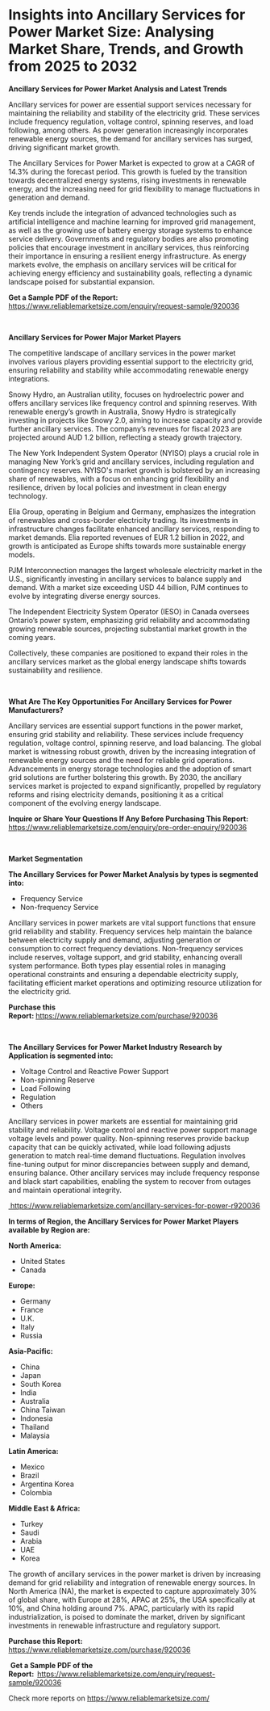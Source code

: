<p><h1>Insights into Ancillary Services for Power Market Size: Analysing Market Share, Trends, and Growth from 2025 to 2032</h1></p><p><strong>Ancillary Services for Power Market Analysis and Latest Trends</strong></p>
<p><p>Ancillary services for power are essential support services necessary for maintaining the reliability and stability of the electricity grid. These services include frequency regulation, voltage control, spinning reserves, and load following, among others. As power generation increasingly incorporates renewable energy sources, the demand for ancillary services has surged, driving significant market growth.</p><p>The Ancillary Services for Power Market is expected to grow at a CAGR of 14.3% during the forecast period. This growth is fueled by the transition towards decentralized energy systems, rising investments in renewable energy, and the increasing need for grid flexibility to manage fluctuations in generation and demand. </p><p>Key trends include the integration of advanced technologies such as artificial intelligence and machine learning for improved grid management, as well as the growing use of battery energy storage systems to enhance service delivery. Governments and regulatory bodies are also promoting policies that encourage investment in ancillary services, thus reinforcing their importance in ensuring a resilient energy infrastructure. As energy markets evolve, the emphasis on ancillary services will be critical for achieving energy efficiency and sustainability goals, reflecting a dynamic landscape poised for substantial expansion.</p></p>
<p><strong>Get a Sample PDF of the Report:&nbsp;</strong> <a href="https://www.reliablemarketsize.com/enquiry/request-sample/920036?utm_campaign=2799&utm_medium=2&utm_source=Github&utm_content=ia&utm_term=07032025&utm_id=ancillary-services-for-power">https://www.reliablemarketsize.com/enquiry/request-sample/920036</a></p>
<p>&nbsp;</p>
<p><strong>Ancillary Services for Power Major Market Players</strong></p>
<p><p>The competitive landscape of ancillary services in the power market involves various players providing essential support to the electricity grid, ensuring reliability and stability while accommodating renewable energy integrations.</p><p>Snowy Hydro, an Australian utility, focuses on hydroelectric power and offers ancillary services like frequency control and spinning reserves. With renewable energy’s growth in Australia, Snowy Hydro is strategically investing in projects like Snowy 2.0, aiming to increase capacity and provide further ancillary services. The company’s revenues for fiscal 2023 are projected around AUD 1.2 billion, reflecting a steady growth trajectory.</p><p>The New York Independent System Operator (NYISO) plays a crucial role in managing New York’s grid and ancillary services, including regulation and contingency reserves. NYISO's market growth is bolstered by an increasing share of renewables, with a focus on enhancing grid flexibility and resilience, driven by local policies and investment in clean energy technology.</p><p>Elia Group, operating in Belgium and Germany, emphasizes the integration of renewables and cross-border electricity trading. Its investments in infrastructure changes facilitate enhanced ancillary services, responding to market demands. Elia reported revenues of EUR 1.2 billion in 2022, and growth is anticipated as Europe shifts towards more sustainable energy models.</p><p>PJM Interconnection manages the largest wholesale electricity market in the U.S., significantly investing in ancillary services to balance supply and demand. With a market size exceeding USD 44 billion, PJM continues to evolve by integrating diverse energy sources.</p><p>The Independent Electricity System Operator (IESO) in Canada oversees Ontario’s power system, emphasizing grid reliability and accommodating growing renewable sources, projecting substantial market growth in the coming years. </p><p>Collectively, these companies are positioned to expand their roles in the ancillary services market as the global energy landscape shifts towards sustainability and resilience.</p></p>
<p>&nbsp;</p>
<p><strong>What Are The Key Opportunities For Ancillary Services for Power Manufacturers?</strong></p>
<p><p>Ancillary services are essential support functions in the power market, ensuring grid stability and reliability. These services include frequency regulation, voltage control, spinning reserve, and load balancing. The global market is witnessing robust growth, driven by the increasing integration of renewable energy sources and the need for reliable grid operations. Advancements in energy storage technologies and the adoption of smart grid solutions are further bolstering this growth. By 2030, the ancillary services market is projected to expand significantly, propelled by regulatory reforms and rising electricity demands, positioning it as a critical component of the evolving energy landscape.</p></p>
<p><strong>Inquire or Share Your Questions If Any Before Purchasing This Report:</strong> <a href="https://www.reliablemarketsize.com/enquiry/pre-order-enquiry/920036?utm_campaign=2799&utm_medium=2&utm_source=Github&utm_content=ia&utm_term=07032025&utm_id=ancillary-services-for-power">https://www.reliablemarketsize.com/enquiry/pre-order-enquiry/920036</a></p>
<p>&nbsp;</p>
<p><strong>Market Segmentation</strong></p>
<p><strong>The Ancillary Services for Power Market Analysis by types is segmented into:</strong></p>
<p><ul><li>Frequency Service</li><li>Non-frequency Service</li></ul></p>
<p><p>Ancillary services in power markets are vital support functions that ensure grid reliability and stability. Frequency services help maintain the balance between electricity supply and demand, adjusting generation or consumption to correct frequency deviations. Non-frequency services include reserves, voltage support, and grid stability, enhancing overall system performance. Both types play essential roles in managing operational constraints and ensuring a dependable electricity supply, facilitating efficient market operations and optimizing resource utilization for the electricity grid.</p></p>
<p><strong>Purchase this Report:&nbsp;</strong><a href="https://www.reliablemarketsize.com/purchase/920036?utm_campaign=2799&utm_medium=2&utm_source=Github&utm_content=ia&utm_term=07032025&utm_id=ancillary-services-for-power">https://www.reliablemarketsize.com/purchase/920036</a></p>
<p>&nbsp;</p>
<p><strong>The Ancillary Services for Power Market Industry Research by Application is segmented into:</strong></p>
<p><ul><li>Voltage Control and Reactive Power Support</li><li>Non-spinning Reserve</li><li>Load Following</li><li>Regulation</li><li>Others</li></ul></p>
<p><p>Ancillary services in power markets are essential for maintaining grid stability and reliability. Voltage control and reactive power support manage voltage levels and power quality. Non-spinning reserves provide backup capacity that can be quickly activated, while load following adjusts generation to match real-time demand fluctuations. Regulation involves fine-tuning output for minor discrepancies between supply and demand, ensuring balance. Other ancillary services may include frequency response and black start capabilities, enabling the system to recover from outages and maintain operational integrity.</p></p>
<p><a href="https://www.reliablemarketsize.com/ancillary-services-for-power-r920036?utm_campaign=2799&utm_medium=2&utm_source=Github&utm_content=ia&utm_term=07032025&utm_id=ancillary-services-for-power">&nbsp;https://www.reliablemarketsize.com/ancillary-services-for-power-r920036</a></p>
<p><strong>In terms of Region, the Ancillary Services for Power Market Players available by Region are:</strong></p>
<p>
    <p> <strong> North America: </strong>
        <ul>
            <li>United States</li>
            <li>Canada</li>
        </ul>
        </p> 
    <p> <strong> Europe: </strong>
        <ul>
            <li>Germany</li>
            <li>France</li>
            <li>U.K.</li>
            <li>Italy</li>
            <li>Russia</li>
        </ul>
        </p> 
    <p> <strong> Asia-Pacific: </strong>
        <ul>
            <li>China</li>
            <li>Japan</li>
            <li>South Korea</li>
            <li>India</li>
            <li>Australia</li>
            <li>China Taiwan</li>
            <li>Indonesia</li>
            <li>Thailand</li>
            <li>Malaysia</li>
        </ul>
        </p> 
    <p> <strong> Latin America: </strong>
        <ul>
            <li>Mexico</li>
            <li>Brazil</li>
            <li>Argentina Korea</li>
            <li>Colombia</li>
        </ul>
        </p> 
    <p> <strong> Middle East & Africa: </strong>
        <ul>
            <li>Turkey</li>
            <li>Saudi</li>
            <li>Arabia</li>
            <li>UAE</li>
            <li>Korea</li>
        </ul>
    </p>
    </p>
<p><p>The growth of ancillary services in the power market is driven by increasing demand for grid reliability and integration of renewable energy sources. In North America (NA), the market is expected to capture approximately 30% of global share, with Europe at 28%, APAC at 25%, the USA specifically at 10%, and China holding around 7%. APAC, particularly with its rapid industrialization, is poised to dominate the market, driven by significant investments in renewable infrastructure and regulatory support.</p></p>
<p><strong>Purchase this Report: </strong><a href="https://www.reliablemarketsize.com/purchase/920036?utm_campaign=2799&utm_medium=2&utm_source=Github&utm_content=ia&utm_term=07032025&utm_id=ancillary-services-for-power">https://www.reliablemarketsize.com/purchase/920036</a></p>
<p>&nbsp;<strong>Get a Sample PDF of the Report:&nbsp;&nbsp;</strong><a href="https://www.reliablemarketsize.com/enquiry/request-sample/920036?utm_campaign=2799&utm_medium=2&utm_source=Github&utm_content=ia&utm_term=07032025&utm_id=ancillary-services-for-power">https://www.reliablemarketsize.com/enquiry/request-sample/920036</a></p>
<p><strong></strong></p>
<p>Check more reports on <a href="https://www.reliablemarketsize.com/?utm_campaign=2799&utm_medium=2&utm_source=Github&utm_content=ia&utm_term=07032025&utm_id=ancillary-services-for-power">https://www.reliablemarketsize.com/</a></p>